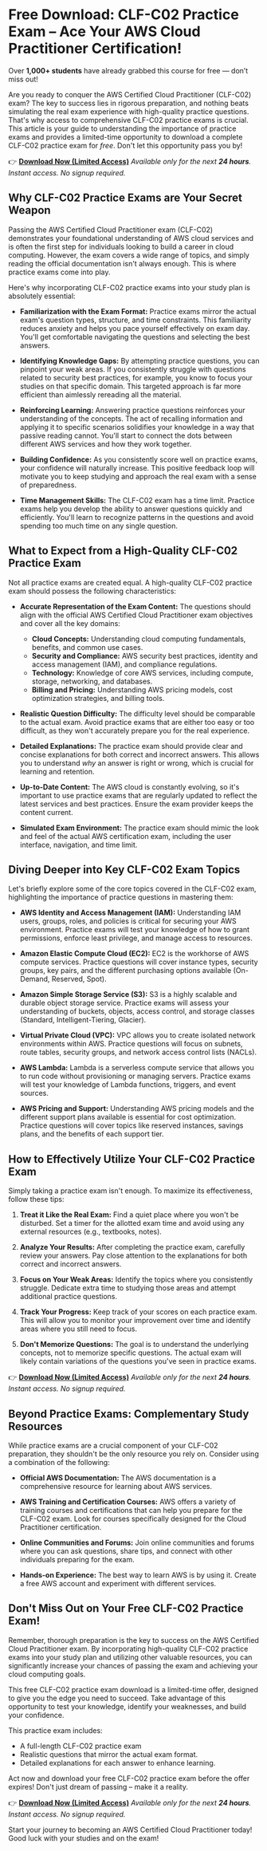 # Free Download: CLF-C02 Practice Exam – Ace Your AWS Cloud Practitioner Certification!

Over **1,000+ students** have already grabbed this course for free — don’t miss out!

Are you ready to conquer the AWS Certified Cloud Practitioner (CLF-C02) exam? The key to success lies in rigorous preparation, and nothing beats simulating the real exam experience with high-quality practice questions. That's why access to comprehensive CLF-C02 practice exams is crucial. This article is your guide to understanding the importance of practice exams and provides a limited-time opportunity to download a complete CLF-C02 practice exam for *free*. Don't let this opportunity pass you by!

👉 [**Download Now (Limited Access)**](https://udemywork.com/clf-c02-practice-exam)
_Available only for the next **24 hours**. Instant access. No signup required._

## Why CLF-C02 Practice Exams are Your Secret Weapon

Passing the AWS Certified Cloud Practitioner exam (CLF-C02) demonstrates your foundational understanding of AWS cloud services and is often the first step for individuals looking to build a career in cloud computing. However, the exam covers a wide range of topics, and simply reading the official documentation isn't always enough. This is where practice exams come into play.

Here's why incorporating CLF-C02 practice exams into your study plan is absolutely essential:

*   **Familiarization with the Exam Format:** Practice exams mirror the actual exam's question types, structure, and time constraints. This familiarity reduces anxiety and helps you pace yourself effectively on exam day. You'll get comfortable navigating the questions and selecting the best answers.

*   **Identifying Knowledge Gaps:** By attempting practice questions, you can pinpoint your weak areas. If you consistently struggle with questions related to security best practices, for example, you know to focus your studies on that specific domain. This targeted approach is far more efficient than aimlessly rereading all the material.

*   **Reinforcing Learning:** Answering practice questions reinforces your understanding of the concepts. The act of recalling information and applying it to specific scenarios solidifies your knowledge in a way that passive reading cannot. You'll start to connect the dots between different AWS services and how they work together.

*   **Building Confidence:** As you consistently score well on practice exams, your confidence will naturally increase. This positive feedback loop will motivate you to keep studying and approach the real exam with a sense of preparedness.

*   **Time Management Skills:** The CLF-C02 exam has a time limit. Practice exams help you develop the ability to answer questions quickly and efficiently. You'll learn to recognize patterns in the questions and avoid spending too much time on any single question.

## What to Expect from a High-Quality CLF-C02 Practice Exam

Not all practice exams are created equal. A high-quality CLF-C02 practice exam should possess the following characteristics:

*   **Accurate Representation of the Exam Content:** The questions should align with the official AWS Certified Cloud Practitioner exam objectives and cover all the key domains:
    *   **Cloud Concepts:** Understanding cloud computing fundamentals, benefits, and common use cases.
    *   **Security and Compliance:** AWS security best practices, identity and access management (IAM), and compliance regulations.
    *   **Technology:** Knowledge of core AWS services, including compute, storage, networking, and databases.
    *   **Billing and Pricing:** Understanding AWS pricing models, cost optimization strategies, and billing tools.

*   **Realistic Question Difficulty:** The difficulty level should be comparable to the actual exam. Avoid practice exams that are either too easy or too difficult, as they won't accurately prepare you for the real experience.

*   **Detailed Explanations:** The practice exam should provide clear and concise explanations for both correct and incorrect answers. This allows you to understand *why* an answer is right or wrong, which is crucial for learning and retention.

*   **Up-to-Date Content:** The AWS cloud is constantly evolving, so it's important to use practice exams that are regularly updated to reflect the latest services and best practices. Ensure the exam provider keeps the content current.

*   **Simulated Exam Environment:** The practice exam should mimic the look and feel of the actual AWS certification exam, including the user interface, navigation, and time limit.

## Diving Deeper into Key CLF-C02 Exam Topics

Let's briefly explore some of the core topics covered in the CLF-C02 exam, highlighting the importance of practice questions in mastering them:

*   **AWS Identity and Access Management (IAM):** Understanding IAM users, groups, roles, and policies is critical for securing your AWS environment. Practice exams will test your knowledge of how to grant permissions, enforce least privilege, and manage access to resources.

*   **Amazon Elastic Compute Cloud (EC2):** EC2 is the workhorse of AWS compute services. Practice questions will cover instance types, security groups, key pairs, and the different purchasing options available (On-Demand, Reserved, Spot).

*   **Amazon Simple Storage Service (S3):** S3 is a highly scalable and durable object storage service. Practice exams will assess your understanding of buckets, objects, access control, and storage classes (Standard, Intelligent-Tiering, Glacier).

*   **Virtual Private Cloud (VPC):** VPC allows you to create isolated network environments within AWS. Practice questions will focus on subnets, route tables, security groups, and network access control lists (NACLs).

*   **AWS Lambda:** Lambda is a serverless compute service that allows you to run code without provisioning or managing servers. Practice exams will test your knowledge of Lambda functions, triggers, and event sources.

*   **AWS Pricing and Support:** Understanding AWS pricing models and the different support plans available is essential for cost optimization. Practice questions will cover topics like reserved instances, savings plans, and the benefits of each support tier.

## How to Effectively Utilize Your CLF-C02 Practice Exam

Simply taking a practice exam isn't enough. To maximize its effectiveness, follow these tips:

1.  **Treat it Like the Real Exam:** Find a quiet place where you won't be disturbed. Set a timer for the allotted exam time and avoid using any external resources (e.g., textbooks, notes).

2.  **Analyze Your Results:** After completing the practice exam, carefully review your answers. Pay close attention to the explanations for both correct and incorrect answers.

3.  **Focus on Your Weak Areas:** Identify the topics where you consistently struggle. Dedicate extra time to studying those areas and attempt additional practice questions.

4.  **Track Your Progress:** Keep track of your scores on each practice exam. This will allow you to monitor your improvement over time and identify areas where you still need to focus.

5.  **Don't Memorize Questions:** The goal is to understand the underlying concepts, not to memorize specific questions. The actual exam will likely contain variations of the questions you've seen in practice exams.

👉 [**Download Now (Limited Access)**](https://udemywork.com/clf-c02-practice-exam)
_Available only for the next **24 hours**. Instant access. No signup required._

## Beyond Practice Exams: Complementary Study Resources

While practice exams are a crucial component of your CLF-C02 preparation, they shouldn't be the only resource you rely on. Consider using a combination of the following:

*   **Official AWS Documentation:** The AWS documentation is a comprehensive resource for learning about AWS services.

*   **AWS Training and Certification Courses:** AWS offers a variety of training courses and certifications that can help you prepare for the CLF-C02 exam. Look for courses specifically designed for the Cloud Practitioner certification.

*   **Online Communities and Forums:** Join online communities and forums where you can ask questions, share tips, and connect with other individuals preparing for the exam.

*   **Hands-on Experience:** The best way to learn AWS is by using it. Create a free AWS account and experiment with different services.

## Don't Miss Out on Your Free CLF-C02 Practice Exam!

Remember, thorough preparation is the key to success on the AWS Certified Cloud Practitioner exam. By incorporating high-quality CLF-C02 practice exams into your study plan and utilizing other valuable resources, you can significantly increase your chances of passing the exam and achieving your cloud computing goals.

This free CLF-C02 practice exam download is a limited-time offer, designed to give you the edge you need to succeed. Take advantage of this opportunity to test your knowledge, identify your weaknesses, and build your confidence.

This practice exam includes:

*   A full-length CLF-C02 practice exam
*   Realistic questions that mirror the actual exam format.
*   Detailed explanations for each answer to enhance learning.

Act now and download your free CLF-C02 practice exam before the offer expires! Don't just dream of passing – make it a reality.

👉 [**Download Now (Limited Access)**](https://udemywork.com/clf-c02-practice-exam)
_Available only for the next **24 hours**. Instant access. No signup required._

Start your journey to becoming an AWS Certified Cloud Practitioner today! Good luck with your studies and on the exam!
